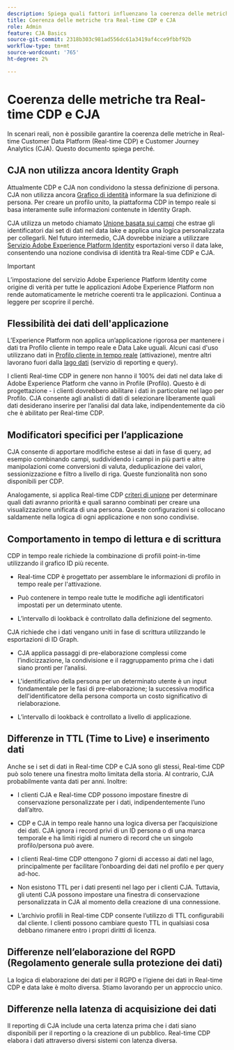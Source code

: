 ```yaml
---
description: Spiega quali fattori influenzano la coerenza delle metriche tra Real-time Customer Data Platform (Real-time CDP) e CJA.
title: Coerenza delle metriche tra Real-time CDP e CJA
role: Admin
feature: CJA Basics
source-git-commit: 2318b303c981ad556dc61a3419af4cce9fbbf92b
workflow-type: tm+mt
source-wordcount: '765'
ht-degree: 2%

---
```



# Coerenza delle metriche tra Real-time CDP e CJA

In scenari reali, non è possibile garantire la coerenza delle metriche in Real-time Customer Data Platform (Real-time CDP) e Customer Journey Analytics (CJA). Questo documento spiega perché.

## CJA non utilizza ancora Identity Graph

Attualmente CDP e CJA non condividono la stessa definizione di persona. CJA non utilizza ancora [Grafico di identità](https://experienceleague.adobe.com/docs/experience-platform/identity/home.html?lang=it) informare la sua definizione di persona. Per creare un profilo unito, la piattaforma CDP in tempo reale si basa interamente sulle informazioni contenute in Identity Graph.

CJA utilizza un metodo chiamato [Unione basata sui campi](/help/connections/cca/overview.md) che estrae gli identificatori dai set di dati nel data lake e applica una logica personalizzata per collegarli. Nel futuro intermedio, CJA dovrebbe iniziare a utilizzare [Servizio Adobe Experience Platform Identity](https://experienceleague.adobe.com/docs/experience-platform/identity/home.html?lang=en) esportazioni verso il data lake, consentendo una nozione condivisa di identità tra Real-time CDP e CJA.

>[!IMPORTANT]
>
>L’impostazione del servizio Adobe Experience Platform Identity come origine di verità per tutte le applicazioni Adobe Experience Platform non rende automaticamente le metriche coerenti tra le applicazioni. Continua a leggere per scoprire il perché.

## Flessibilità dei dati dell&#39;applicazione

L’Experience Platform non applica un’applicazione rigorosa per mantenere i dati tra Profilo cliente in tempo reale e Data Lake uguali. Alcuni casi d&#39;uso utilizzano dati in [Profilo cliente in tempo reale](https://experienceleague.adobe.com/docs/experience-platform/rtcdp/profile/profile-overview.html?lang=en) (attivazione), mentre altri lavorano fuori dalla [lago dati](https://business.adobe.com/blog/basics/data-lake) (servizio di reporting e query).

I clienti Real-time CDP in genere non hanno il 100% dei dati nel data lake di Adobe Experience Platform che vanno in Profile (Profilo). Questo è di progettazione - i clienti dovrebbero abilitare i dati in particolare nel lago per Profilo. CJA consente agli analisti di dati di selezionare liberamente quali dati desiderano inserire per l’analisi dal data lake, indipendentemente da ciò che è abilitato per Real-time CDP.

## Modificatori specifici per l’applicazione

CJA consente di apportare modifiche estese ai dati in fase di query, ad esempio combinando campi, suddividendo i campi in più parti e altre manipolazioni come conversioni di valuta, deduplicazione dei valori, sessionizzazione e filtro a livello di riga. Queste funzionalità non sono disponibili per CDP.

Analogamente, si applica Real-time CDP [criteri di unione](https://experienceleague.adobe.com/docs/experience-platform/profile/merge-policies/overview.html?lang=en) per determinare quali dati avranno priorità e quali saranno combinati per creare una visualizzazione unificata di una persona. Queste configurazioni si collocano saldamente nella logica di ogni applicazione e non sono condivise.

## Comportamento in tempo di lettura e di scrittura

CDP in tempo reale richiede la combinazione di profili point-in-time utilizzando il grafico ID più recente.

* Real-time CDP è progettato per assemblare le informazioni di profilo in tempo reale per l&#39;attivazione.

* Può contenere in tempo reale tutte le modifiche agli identificatori impostati per un determinato utente.

* L’intervallo di lookback è controllato dalla definizione del segmento.

CJA richiede che i dati vengano uniti in fase di scrittura utilizzando le esportazioni di ID Graph.

* CJA applica passaggi di pre-elaborazione complessi come l’indicizzazione, la condivisione e il raggruppamento prima che i dati siano pronti per l’analisi.

* L&#39;identificativo della persona per un determinato utente è un input fondamentale per le fasi di pre-elaborazione; la successiva modifica dell&#39;identificatore della persona comporta un costo significativo di rielaborazione.

* L’intervallo di lookback è controllato a livello di applicazione.

## Differenze in TTL (Time to Live) e inserimento dati

Anche se i set di dati in Real-time CDP e CJA sono gli stessi, Real-time CDP può solo tenere una finestra molto limitata della storia. Al contrario, CJA probabilmente vanta dati per anni. Inoltre:

* I clienti CJA e Real-time CDP possono impostare finestre di conservazione personalizzate per i dati, indipendentemente l’uno dall’altro.

* CDP e CJA in tempo reale hanno una logica diversa per l’acquisizione dei dati. CJA ignora i record privi di un ID persona o di una marca temporale e ha limiti rigidi al numero di record che un singolo profilo/persona può avere.

* I clienti Real-time CDP ottengono 7 giorni di accesso ai dati nel lago, principalmente per facilitare l’onboarding dei dati nel profilo e per query ad-hoc.

* Non esistono TTL per i dati presenti nel lago per i clienti CJA. Tuttavia, gli utenti CJA possono impostare una finestra di conservazione personalizzata in CJA al momento della creazione di una connessione.

* L’archivio profili in Real-time CDP consente l’utilizzo di TTL configurabili dal cliente. I clienti possono cambiare questo TTL in qualsiasi cosa debbano rimanere entro i propri diritti di licenza.

## Differenze nell’elaborazione del RGPD (Regolamento generale sulla protezione dei dati)

La logica di elaborazione dei dati per il RGPD e l’igiene dei dati in Real-time CDP e data lake è molto diversa. Stiamo lavorando per un approccio unico.

## Differenze nella latenza di acquisizione dei dati

Il reporting di CJA include una certa latenza prima che i dati siano disponibili per il reporting o la creazione di un pubblico. Real-time CDP elabora i dati attraverso diversi sistemi con latenza diversa.
